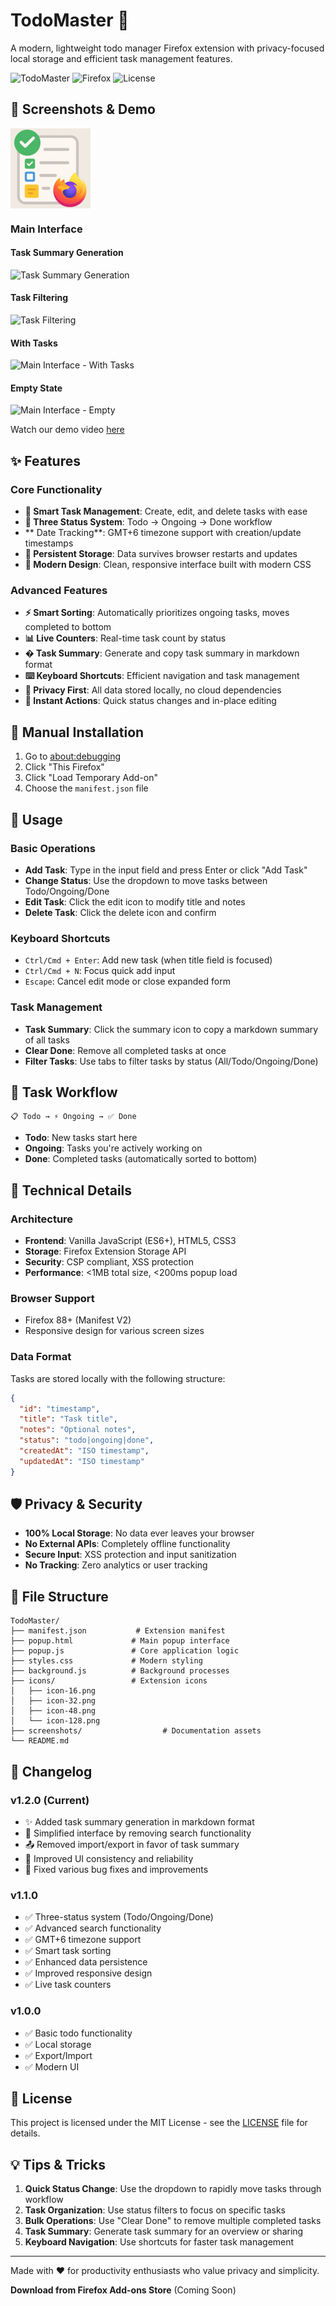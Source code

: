 # TodoMaster 🚀

A modern, lightweight todo manager Firefox extension with privacy-focused local storage and efficient task management features.

![TodoMaster](https://img.shields.io/badge/version-1.2.0-blue.svg) 
![Firefox](https://img.shields.io/badge/Firefox-88%2B-orange.svg)
![License](https://img.shields.io/badge/license-MIT-green.svg)

## 🎨 Screenshots & Demo

<img src="icons/icon-128.png" alt="TodoMaster Icon" width="128" height="128" align="center">

### Main Interface

#### Task Summary Generation
![Task Summary Generation](https://pub-8652c8e95ad6452c85f9643f88d7f8af.r2.dev/screenshots/05-generate-task-summary.png)

#### Task Filtering
![Task Filtering](https://pub-8652c8e95ad6452c85f9643f88d7f8af.r2.dev/screenshots/02-task-filtering-by-status.png)

#### With Tasks
![Main Interface - With Tasks](https://pub-8652c8e95ad6452c85f9643f88d7f8af.r2.dev/screenshots/01-main-interface-with-data.png)

#### Empty State
![Main Interface - Empty](https://pub-8652c8e95ad6452c85f9643f88d7f8af.r2.dev/screenshots/00-main-interface-empty.png)

Watch our demo video [here](https://pub-8652c8e95ad6452c85f9643f88d7f8af.r2.dev/screenshots/04-demo.mp4)

## ✨ Features

### Core Functionality
- **📝 Smart Task Management**: Create, edit, and delete tasks with ease
- **🔄 Three Status System**: Todo → Ongoing → Done workflow
- ** Date Tracking**: GMT+6 timezone support with creation/update timestamps
- **💾 Persistent Storage**: Data survives browser restarts and updates
- **🎨 Modern Design**: Clean, responsive interface built with modern CSS

### Advanced Features
- **⚡ Smart Sorting**: Automatically prioritizes ongoing tasks, moves completed to bottom
- **📊 Live Counters**: Real-time task count by status
- **� Task Summary**: Generate and copy task summary in markdown format
- **⌨️ Keyboard Shortcuts**: Efficient navigation and task management
- **🔐 Privacy First**: All data stored locally, no cloud dependencies
- **🎯 Instant Actions**: Quick status changes and in-place editing

## 🚀 Manual Installation
1. Go to [about:debugging](about:debugging)
2. Click "This Firefox"
3. Click "Load Temporary Add-on"
4. Choose the `manifest.json` file

## 📖 Usage

### Basic Operations
- **Add Task**: Type in the input field and press Enter or click "Add Task"
- **Change Status**: Use the dropdown to move tasks between Todo/Ongoing/Done
- **Edit Task**: Click the edit icon to modify title and notes
- **Delete Task**: Click the delete icon and confirm

### Keyboard Shortcuts
- `Ctrl/Cmd + Enter`: Add new task (when title field is focused)
- `Ctrl/Cmd + N`: Focus quick add input
- `Escape`: Cancel edit mode or close expanded form

### Task Management
- **Task Summary**: Click the summary icon to copy a markdown summary of all tasks
- **Clear Done**: Remove all completed tasks at once
- **Filter Tasks**: Use tabs to filter tasks by status (All/Todo/Ongoing/Done)

## 🎯 Task Workflow

```
📋 Todo → ⚡ Ongoing → ✅ Done
```

- **Todo**: New tasks start here
- **Ongoing**: Tasks you're actively working on
- **Done**: Completed tasks (automatically sorted to bottom)

## 🔧 Technical Details

### Architecture
- **Frontend**: Vanilla JavaScript (ES6+), HTML5, CSS3
- **Storage**: Firefox Extension Storage API
- **Security**: CSP compliant, XSS protection
- **Performance**: <1MB total size, <200ms popup load

### Browser Support
- Firefox 88+ (Manifest V2)
- Responsive design for various screen sizes

### Data Format
Tasks are stored locally with the following structure:
```json
{
  "id": "timestamp",
  "title": "Task title",
  "notes": "Optional notes",
  "status": "todo|ongoing|done",
  "createdAt": "ISO timestamp",
  "updatedAt": "ISO timestamp"
}
```

## 🛡️ Privacy & Security

- **100% Local Storage**: No data ever leaves your browser
- **No External APIs**: Completely offline functionality
- **Secure Input**: XSS protection and input sanitization
- **No Tracking**: Zero analytics or user tracking

## 📁 File Structure

```
TodoMaster/
├── manifest.json           # Extension manifest
├── popup.html             # Main popup interface
├── popup.js               # Core application logic
├── styles.css             # Modern styling
├── background.js          # Background processes
├── icons/                 # Extension icons
│   ├── icon-16.png
│   ├── icon-32.png
│   ├── icon-48.png
│   └── icon-128.png
├── screenshots/                  # Documentation assets
└── README.md
```

## 🔄 Changelog

### v1.2.0 (Current)
- ✨ Added task summary generation in markdown format
- 🔄 Simplified interface by removing search functionality
- 📤 Removed import/export in favor of task summary
- 🎨 Improved UI consistency and reliability
- 🐛 Fixed various bug fixes and improvements

### v1.1.0

- ✅ Three-status system (Todo/Ongoing/Done)
- ✅ Advanced search functionality
- ✅ GMT+6 timezone support
- ✅ Smart task sorting
- ✅ Enhanced data persistence
- ✅ Improved responsive design
- ✅ Live task counters

### v1.0.0

- ✅ Basic todo functionality
- ✅ Local storage
- ✅ Export/Import
- ✅ Modern UI


## 📄 License

This project is licensed under the MIT License - see the [LICENSE](LICENSE) file for details.

## 💡 Tips & Tricks

1. **Quick Status Change**: Use the dropdown to rapidly move tasks through workflow
2. **Task Organization**: Use status filters to focus on specific tasks
3. **Bulk Operations**: Use "Clear Done" to remove multiple completed tasks
4. **Task Summary**: Generate task summary for an overview or sharing
5. **Keyboard Navigation**: Use shortcuts for faster task management

---

Made with ❤️ for productivity enthusiasts who value privacy and simplicity.

**Download from Firefox Add-ons Store** (Coming Soon)